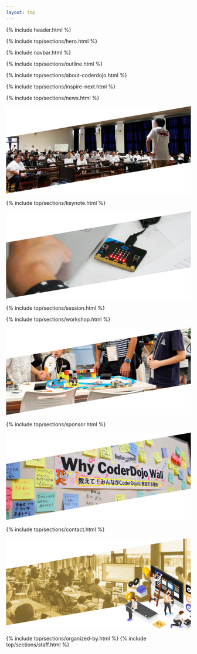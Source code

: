 ```yaml
---
layout: top
---
```

<div class="bg-[url(/img/2025/top/header-background.webp)] bg-contain bg-no-repeat bg-top bg-center">
  {% include header.html %}

  {% include top/sections/hero.html %}
</div>

{% include navbar.html %}

{% include top/sections/outline.html %}

{% include top/sections/about-coderdojo.html %}

{% include top/sections/inspire-next.html %}

{% include top/sections/news.html %}

<div class="-mx-4">
  <img class="w-full" src="/img/2025/top/background1.webp" />
</div>

{% include top/sections/keynote.html %}

<div class="-mx-4">
  <img class="w-full" src="/img/2025/top/background2.webp" />
</div>

{% include top/sections/session.html %}

{% include top/sections/workshop.html %}

<div class="-mx-4">
  <img class="w-full" src="/img/2025/top/background3.webp" />
</div>

{% include top/sections/sponsor.html %}

<div class="-mx-4">
  <img class="w-full" src="/img/2025/top/background4.webp" />
</div>

{% include top/sections/contact.html %}

<div class="-mx-4">
  <img class="w-full" src="/img/2025/top/background5.webp" />
</div>

{% include top/sections/organized-by.html %}
{% include top/sections/staff.html %}
